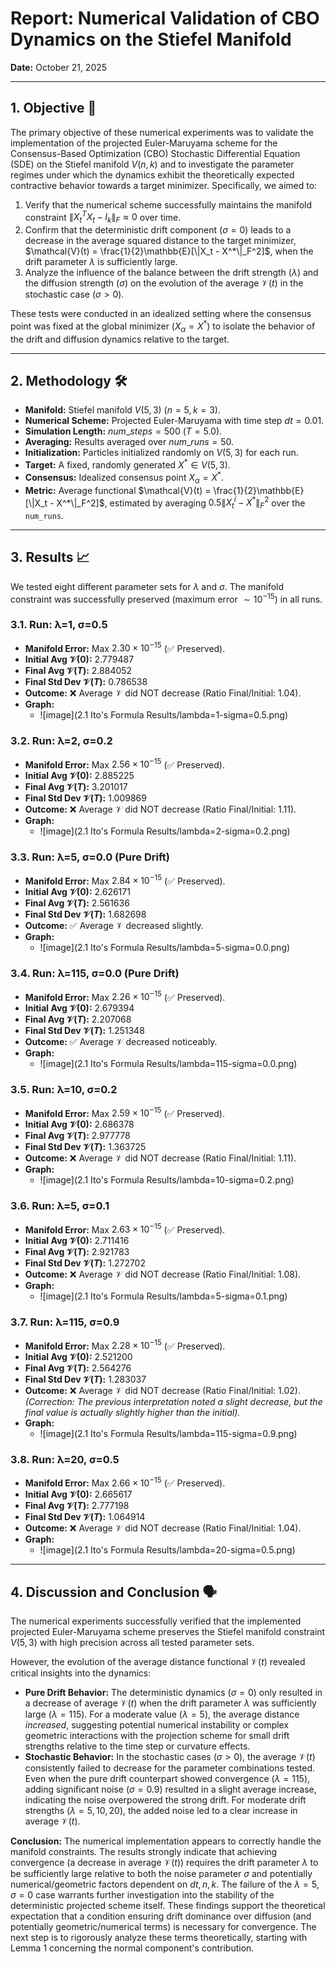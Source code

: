 # Report: Numerical Validation of CBO Dynamics on the Stiefel Manifold

**Date:** October 21, 2025

---

## 1. Objective 🎯

The primary objective of these numerical experiments was to validate the implementation of the projected Euler-Maruyama scheme for the Consensus-Based Optimization (CBO) Stochastic Differential Equation (SDE) on the Stiefel manifold $V(n,k)$ and to investigate the parameter regimes under which the dynamics exhibit the theoretically expected contractive behavior towards a target minimizer. Specifically, we aimed to:

1.  Verify that the numerical scheme successfully maintains the manifold constraint $\|X_t^T X_t - I_k\|_F \approx 0$ over time.
2.  Confirm that the deterministic drift component ($\sigma=0$) leads to a decrease in the average squared distance to the target minimizer, $\mathcal{V}(t) = \frac{1}{2}\mathbb{E}[\|X_t - X^*\|_F^2]$, when the drift parameter $\lambda$ is sufficiently large.
3.  Analyze the influence of the balance between the drift strength ($\lambda$) and the diffusion strength ($\sigma$) on the evolution of the average $\mathcal{V}(t)$ in the stochastic case ($\sigma > 0$).

These tests were conducted in an idealized setting where the consensus point was fixed at the global minimizer ($X_\alpha = X^*$) to isolate the behavior of the drift and diffusion dynamics relative to the target.

---

## 2. Methodology 🛠️

* **Manifold:** Stiefel manifold $V(5, 3)$ ($n=5, k=3$).
* **Numerical Scheme:** Projected Euler-Maruyama with time step $dt=0.01$.
* **Simulation Length:** $num\_steps = 500$ ($T=5.0$).
* **Averaging:** Results averaged over $num\_runs = 50$.
* **Initialization:** Particles initialized randomly on $V(5, 3)$ for each run.
* **Target:** A fixed, randomly generated $X^* \in V(5, 3)$.
* **Consensus:** Idealized consensus point $X_\alpha = X^*$.
* **Metric:** Average functional $\mathcal{V}(t) = \frac{1}{2}\mathbb{E}[\|X_t - X^*\|_F^2]$, estimated by averaging $0.5 \|X_t^i - X^*\|_F^2$ over the `num_runs`.

---

## 3. Results 📈

We tested eight different parameter sets for $\lambda$ and $\sigma$. The manifold constraint was successfully preserved (maximum error $\sim 10^{-15}$) in all runs.

### 3.1. Run: λ=1, σ=0.5

* **Manifold Error:** Max $2.30 \times 10^{-15}$ (✅ Preserved).
* **Initial Avg $\mathcal{V}(0)$:** 2.779487
* **Final Avg $\mathcal{V}(T)$:** 2.884052
* **Final Std Dev $\mathcal{V}(T)$:** 0.786538
* **Outcome:** ❌ Average $\mathcal{V}$ did NOT decrease (Ratio Final/Initial: 1.04).
* **Graph:**
    * ![image](2.1 Ito's Formula Results/lambda=1-sigma=0.5.png)

### 3.2. Run: λ=2, σ=0.2

* **Manifold Error:** Max $2.56 \times 10^{-15}$ (✅ Preserved).
* **Initial Avg $\mathcal{V}(0)$:** 2.885225
* **Final Avg $\mathcal{V}(T)$:** 3.201017
* **Final Std Dev $\mathcal{V}(T)$:** 1.009869
* **Outcome:** ❌ Average $\mathcal{V}$ did NOT decrease (Ratio Final/Initial: 1.11).
* **Graph:**
    * ![image](2.1 Ito's Formula Results/lambda=2-sigma=0.2.png)

### 3.3. Run: λ=5, σ=0.0 (Pure Drift)

* **Manifold Error:** Max $2.84 \times 10^{-15}$ (✅ Preserved).
* **Initial Avg $\mathcal{V}(0)$:** 2.626171
* **Final Avg $\mathcal{V}(T)$:** 2.561636
* **Final Std Dev $\mathcal{V}(T)$:** 1.682698
* **Outcome:** ✅ Average $\mathcal{V}$ decreased slightly.
* **Graph:**
    * ![image](2.1 Ito's Formula Results/lambda=5-sigma=0.0.png)

### 3.4. Run: λ=115, σ=0.0 (Pure Drift)

* **Manifold Error:** Max $2.26 \times 10^{-15}$ (✅ Preserved).
* **Initial Avg $\mathcal{V}(0)$:** 2.679394
* **Final Avg $\mathcal{V}(T)$:** 2.207068
* **Final Std Dev $\mathcal{V}(T)$:** 1.251348
* **Outcome:** ✅ Average $\mathcal{V}$ decreased noticeably.
* **Graph:**
    * ![image](2.1 Ito's Formula Results/lambda=115-sigma=0.0.png)

### 3.5. Run: λ=10, σ=0.2

* **Manifold Error:** Max $2.59 \times 10^{-15}$ (✅ Preserved).
* **Initial Avg $\mathcal{V}(0)$:** 2.686378
* **Final Avg $\mathcal{V}(T)$:** 2.977778
* **Final Std Dev $\mathcal{V}(T)$:** 1.363725
* **Outcome:** ❌ Average $\mathcal{V}$ did NOT decrease (Ratio Final/Initial: 1.11).
* **Graph:**
    * ![image](2.1 Ito's Formula Results/lambda=10-sigma=0.2.png)

### 3.6. Run: λ=5, σ=0.1

* **Manifold Error:** Max $2.63 \times 10^{-15}$ (✅ Preserved).
* **Initial Avg $\mathcal{V}(0)$:** 2.711416
* **Final Avg $\mathcal{V}(T)$:** 2.921783
* **Final Std Dev $\mathcal{V}(T)$:** 1.272702
* **Outcome:** ❌ Average $\mathcal{V}$ did NOT decrease (Ratio Final/Initial: 1.08).
* **Graph:**
    * ![image](2.1 Ito's Formula Results/lambda=5-sigma=0.1.png)

### 3.7. Run: λ=115, σ=0.9

* **Manifold Error:** Max $2.28 \times 10^{-15}$ (✅ Preserved).
* **Initial Avg $\mathcal{V}(0)$:** 2.521200
* **Final Avg $\mathcal{V}(T)$:** 2.564276
* **Final Std Dev $\mathcal{V}(T)$:** 1.283037
* **Outcome:** ❌ Average $\mathcal{V}$ did NOT decrease (Ratio Final/Initial: 1.02). *(Correction: The previous interpretation noted a slight decrease, but the final value is actually slightly higher than the initial).*
* **Graph:**
    * ![image](2.1 Ito's Formula Results/lambda=115-sigma=0.9.png)

### 3.8. Run: λ=20, σ=0.5

* **Manifold Error:** Max $2.66 \times 10^{-15}$ (✅ Preserved).
* **Initial Avg $\mathcal{V}(0)$:** 2.665617
* **Final Avg $\mathcal{V}(T)$:** 2.777198
* **Final Std Dev $\mathcal{V}(T)$:** 1.064914
* **Outcome:** ❌ Average $\mathcal{V}$ did NOT decrease (Ratio Final/Initial: 1.04).
* **Graph:**
    * ![image](2.1 Ito's Formula Results/lambda=20-sigma=0.5.png)

---

## 4. Discussion and Conclusion 🗣️

The numerical experiments successfully verified that the implemented projected Euler-Maruyama scheme preserves the Stiefel manifold constraint $V(5, 3)$ with high precision across all tested parameter sets.

However, the evolution of the average distance functional $\mathcal{V}(t)$ revealed critical insights into the dynamics:

* **Pure Drift Behavior:** The deterministic dynamics ($\sigma=0$) only resulted in a decrease of average $\mathcal{V}(t)$ when the drift parameter $\lambda$ was sufficiently large ($\lambda=115$). For a moderate value ($\lambda=5$), the average distance *increased*, suggesting potential numerical instability or complex geometric interactions with the projection scheme for small drift strengths relative to the time step or curvature effects.
* **Stochastic Behavior:** In the stochastic cases ($\sigma > 0$), the average $\mathcal{V}(t)$ consistently failed to decrease for the parameter combinations tested. Even when the pure drift counterpart showed convergence ($\lambda=115$), adding significant noise ($\sigma=0.9$) resulted in a slight average increase, indicating the noise overpowered the strong drift. For moderate drift strengths ($\lambda=5, 10, 20$), the added noise led to a clear increase in average $\mathcal{V}(t)$.

**Conclusion:** The numerical implementation appears to correctly handle the manifold constraints. The results strongly indicate that achieving convergence (a decrease in average $\mathcal{V}(t)$) requires the drift parameter $\lambda$ to be sufficiently large relative to both the noise parameter $\sigma$ and potentially numerical/geometric factors dependent on $dt, n, k$. The failure of the $\lambda=5, \sigma=0$ case warrants further investigation into the stability of the deterministic projected scheme itself. These findings support the theoretical expectation that a condition ensuring drift dominance over diffusion (and potentially geometric/numerical terms) is necessary for convergence. The next step is to rigorously analyze these terms theoretically, starting with Lemma 1 concerning the normal component's contribution.